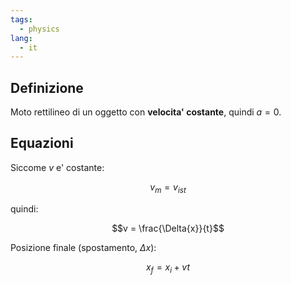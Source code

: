 ```yaml
---
tags:
  - physics
lang:
  - it
---
```


## Definizione

Moto rettilineo di un oggetto con **velocita' costante**, quindi $a=0$.

## Equazioni

Siccome $v$ e' costante:

$$v_{m} = v_{ist}$$

quindi:

$$v = \frac{\Delta{x}}{t}$$

Posizione finale (spostamento, $\Delta{x}$):

$$x_{f} = x_{i} + vt$$
